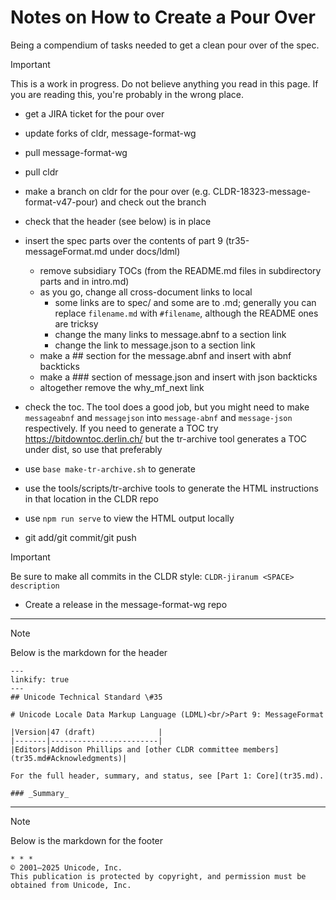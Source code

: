 # Notes on How to Create a Pour Over

Being a compendium of tasks needed to get a clean pour over of the spec.

> [!IMPORTANT]
> This is a work in progress. Do not believe anything you read in this page.
> If you are reading this, you're probably in the wrong place.

- get a JIRA ticket for the pour over
- update forks of cldr, message-format-wg
- pull message-format-wg
- pull cldr
- make a branch on cldr for the pour over (e.g. CLDR-18323-message-format-v47-pour) and check out the branch
- check that the header (see below) is in place
- insert the spec parts over the contents of part 9 (tr35-messageFormat.md under docs/ldml)
   - remove subsidiary TOCs (from the README.md files in subdirectory parts and in intro.md)
   - as you go, change all cross-document links to local
      - some links are to spec/ and some are to <document>.md;
        generally you can replace `filename.md` with `#filename`, although the README ones are tricksy
      - change the many links to message.abnf to a section link
      - change the link to message.json to a section link
   - make a ## section for the message.abnf and insert with abnf backticks
   - make a ### section of message.json and insert with json backticks
   - altogether remove the why_mf_next link
- check the toc. The tool does a good job, but you might need to make `messageabnf` and `messagejson`
  into `message-abnf` and `message-json` respectively. If you need to generate a TOC
  try https://bitdowntoc.derlin.ch/
  but the tr-archive tool generates a TOC under dist, so use that preferably

- use `base make-tr-archive.sh` to generate

- use the tools/scripts/tr-archive tools to generate the HTML
  instructions in that location in the CLDR repo

- use `npm run serve` to view the HTML output locally

- git add/git commit/git push

> [!IMPORTANT]
> Be sure to make all commits in the CLDR style:
> `CLDR-jiranum <SPACE> description`

- Create a release in the message-format-wg repo


---

> [!NOTE]
> Below is the markdown for the header

```
---
linkify: true
---
## Unicode Technical Standard \#35

# Unicode Locale Data Markup Language (LDML)<br/>Part 9: MessageFormat

|Version|47 (draft)              |
|-------|------------------------|
|Editors|Addison Phillips and [other CLDR committee members](tr35.md#Acknowledgments)|

For the full header, summary, and status, see [Part 1: Core](tr35.md).

### _Summary_
```

---

> [!NOTE]
> Below is the markdown for the footer

```
* * *
© 2001–2025 Unicode, Inc.
This publication is protected by copyright, and permission must be obtained from Unicode, Inc.
```
